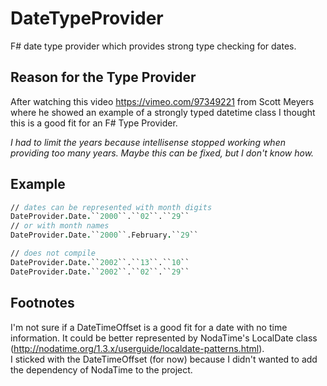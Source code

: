 DateTypeProvider
================

F# date type provider which provides strong type checking for dates.

Reason for the Type Provider
----------------------------

After watching this video https://vimeo.com/97349221 from Scott Meyers
where he showed an example of a strongly typed datetime class
I thought this is a good fit for an F# Type Provider.


_I had to limit the years because intellisense stopped working when providing too many years. Maybe this can be fixed, but I don't know how._

Example
-------
```fsharp
// dates can be represented with month digits
DateProvider.Date.``2000``.``02``.``29``
// or with month names
DateProvider.Date.``2000``.February.``29``

// does not compile
DateProvider.Date.``2002``.``13``.``10``
DateProvider.Date.``2002``.``02``.``29``
```

Footnotes
---------

I'm not sure if a DateTimeOffset is a good fit for a date with no time information.
It could be better represented by NodaTime's LocalDate class (http://nodatime.org/1.3.x/userguide/localdate-patterns.html).    
I sticked with the DateTimeOffset (for now) because I didn't wanted to add the dependency of NodaTime to the project.

